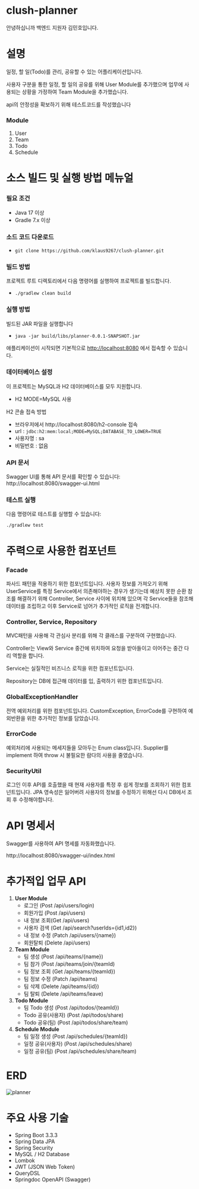 # clush-planner

안녕하십니까 백엔드 지원자 김민호입니다.

# 설명

일정, 할 일(Todo)를 관리, 공유할 수 있는 어플리케이션입니다.

사용자 구분을 통한 일정, 할 일의 공유를 위해 User Module를 추가했으며 업무에 사용되는 상황을 가정하여 Team Module을 추가했습니다.

api의 안정성을 확보하기 위해 테스트코드를 작성했습니다

### Module

1. User
2. Team
3. Todo
4. Schedule

# 소스 빌드 및 실행 방법 메뉴얼

### 필요 조건

- Java 17 이상
- Gradle 7.x 이상

### 소드 코드 다운로드

- `git clone https://github.com/klaus9267/clush-planner.git`

### 빌드 방법

프로젝트 루트 디렉토리에서 다음 명령어를 실행하여 프로젝트를 빌드합니다.

- `./gradlew clean build`

### 실행 방법

 빌드된 JAR 파일을 실행합니다

- `java -jar build/libs/planner-0.0.1-SNAPSHOT.jar`

애플리케이션이 시작되면 기본적으로 [http://localhost:8080](http://localhost:8080/) 에서 접속할 수 있습니다.

### 데이터베이스 설정

이 프로젝트는 MySQL과 H2 데이터베이스를 모두 지원합니다.

- H2 MODE=MySQL 사용

H2 콘솔 접속 방법 

- 브라우저에서 http://localhost:8080/h2-console 접속
- url : `jdbc:h2:mem:local;MODE=MySQL;DATABASE_TO_LOWER=TRUE`
- 사용자명 : sa
- 비밀번호 : 없음

### API 문서

Swagger UI를 통해 API 문서를 확인할 수 있습니다:
http://localhost:8080/swagger-ui.html

### 테스트 실행

다음 명령어로 테스트를 실행할 수 있습니다:

`./gradlew test`

# 주력으로 사용한 컴포넌트

### Facade

파사드 패턴을 적용하기 위한 컴포넌트입니다. 사용자 정보를 가져오기 위해 UserService를 특정 Service에서 의존해야하는 경우가 생기는데 예상치 못한 순환 참조를 해결하기 위해 Controller, Service 사이에 위치해 있으며 각 Service들을 참조해 데이터를 조립하고 이후 Service로 넘어가 추가적인 로직을 전개합니다.

### Controller, Service, Repository

MVC패턴을 사용해 각 관심사 분리를 위해 각 클래스를 구분하여 구현했습니다.

Controller는 View와 Service 중간에 위치하여 요청을 받아들이고 이어주는 중간 다리 역할을 합니다.

Service는 실질적인 비즈니스 로직을 위한 컴포넌트입니다. 

Repository는 DB에 접근해 데이터를 입, 출력하기 위한 컴포넌트입니다.

### GlobalExceptionHandler

전역 예외처리를 위한 컴포넌트입니다. CustomException, ErrorCode를 구현하여 예외반환을 위한 추가적인 정보를 담았습니다.

### ErrorCode

예외처리에 사용되는 메세지들을 모아두는 Enum class입니다. Supplier를 implement 하여 throw 시 불필요한 람다의 사용을 줄였습니다.

### SecurityUtil

로그인 이후 API를 호출했을 때 현재 사용자를 특정 후 쉽게 정보를 조회하기 위한 컴포넌트입니다. JPA 영속성은 잃어버려 사용자의 정보를 수정하기 위해선 다시 DB에서 조회 후 수정해야합니다.

# API 명세서

Swagger를 사용하여 API 명세를 자동화했습니다.

http://localhost:8080/swagger-ui/index.html

# 추가적입 업무 API

1. **User Module**
    - 로그인 (Post /api/users/login)
    - 회원가입 (Post /api/users)
    - 내 정보 조회(Get /api/users)
    - 사용자 검색 (Get /api/search?userIds={id1,id2})
    - 내 정보 수정 (Patch /api/users/{name})
    - 회원탈퇴 (Delete /api/users)
2. **Team Module**
    - 팀 생성 (Post /api/teams/{name})
    - 팀 참가 (Post /api/teams/join/{teamId)
    - 팀 정보 조회 (Get /api/teams/{teamId})
    - 팀 정보 수정 (Patch /api/teams)
    - 팀 삭제 (Delete /api/teams/{id})
    - 팀 탈퇴 (Delete /api/teams/leave)
3. **Todo Module**
    - 팀 Todo 생성 (Post /api/todos/{teamId})
    - Todo 공유(사용자) (Post /api/todos/share)
    - Todo 공유(팀) (Post /api/todos/share/team)
4. **Schedule Module**
    - 팀 일정 생성 (Post /api/schedules/{teamId})
    - 일정 공유(사용자) (Post /api/schedules/share)
    - 일정 공유(팀) (Post /api/schedules/share/team)
  
# ERD
![planner](https://github.com/user-attachments/assets/efb0dd86-254d-4901-801e-39d1f47e4b96)


# 주요 사용 기술

- Spring Boot 3.3.3
- Spring Data JPA
- Spring Security
- MySQL / H2 Database
- Lombok
- JWT (JSON Web Token)
- QueryDSL
- Springdoc OpenAPI (Swagger)
